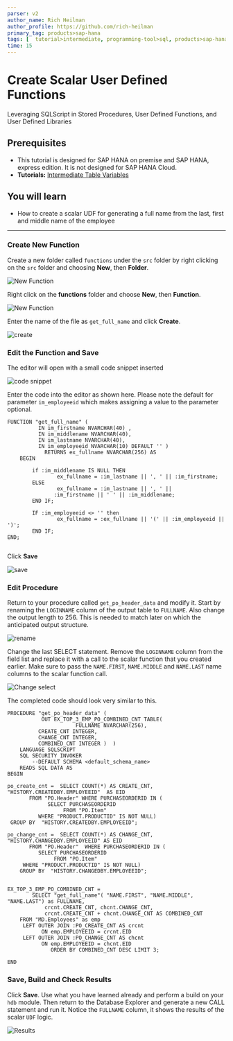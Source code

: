 ```yaml
---
parser: v2
author_name: Rich Heilman
author_profile: https://github.com/rich-heilman
primary_tag: products>sap-hana
tags: [  tutorial>intermediate, programming-tool>sql, products>sap-hana, products>sap-hana\,-express-edition, products>sap-hana-cloud  ]
time: 15
---
```


# Create Scalar User Defined Functions
<!-- description --> Leveraging SQLScript in Stored Procedures, User Defined Functions, and User Defined Libraries

## Prerequisites
- This tutorial is designed for SAP HANA on premise and SAP HANA, express edition. It is not designed for SAP HANA Cloud. 
- **Tutorials:**  [Intermediate Table Variables](xsa-sqlscript-table-var)

## You will learn  
- How to create a scalar UDF for generating a full name from the last, first and middle name of the employee

---


### Create New Function


Create a new folder called `functions` under the `src` folder by right clicking on the `src` folder and choosing **New**, then **Folder**.

![New Function](0.png)

Right click on the **functions** folder and choose **New**, then **Function**.

![New Function](1.png)

Enter the name of the file as `get_full_name` and click **Create**.

![create](2.png)


### Edit the Function and Save


The editor will open with a small code snippet inserted

![code snippet](3.png)

Enter the code into the editor as shown here.  Please note the default for parameter `im_employeeid` which makes assigning a value to the parameter optional.

```
FUNCTION "get_full_name" (
          IN im_firstname NVARCHAR(40) ,
          IN im_middlename NVARCHAR(40),
          IN im_lastname NVARCHAR(40),
          IN im_employeeid NVARCHAR(10) DEFAULT '' )
			RETURNS ex_fullname NVARCHAR(256) AS
	BEGIN

		if :im_middlename IS NULL THEN
 				ex_fullname = :im_lastname || ', ' || :im_firstname;
		ELSE
 				ex_fullname = :im_lastname || ', ' ||
               :im_firstname || ' ' || :im_middlename;
		END IF;

		IF :im_employeeid <> '' then
 				ex_fullname = :ex_fullname || '(' || :im_employeeid || ')';
		END IF;
END;

```

Click **Save**

![save](6.png)



### Edit Procedure


Return to your procedure called `get_po_header_data` and modify it. Start by renaming the `LOGINNAME` column of the output table to `FULLNAME`. Also change the output length to 256. This is needed to match later on which the anticipated output structure.

![rename](7.png)

Change the last SELECT statement.  Remove the `LOGINNAME` column from the field list and replace it with a call to the scalar function that you created earlier.  Make sure to pass the `NAME.FIRST`, `NAME.MIDDLE` and `NAME.LAST` name columns to the scalar function call.

![Change select](8.png)

The completed code should look very similar to this.
```
PROCEDURE "get_po_header_data" (
           OUT EX_TOP_3_EMP_PO_COMBINED_CNT TABLE(
                      FULLNAME NVARCHAR(256),
		  CREATE_CNT INTEGER,
		  CHANGE_CNT INTEGER,
		  COMBINED_CNT INTEGER )  )
 	LANGUAGE SQLSCRIPT
 	SQL SECURITY INVOKER
 		--DEFAULT SCHEMA <default_schema_name>
 	READS SQL DATA AS
BEGIN

po_create_cnt =  SELECT COUNT(*) AS CREATE_CNT, "HISTORY.CREATEDBY.EMPLOYEEID"  AS EID
       FROM "PO.Header" WHERE PURCHASEORDERID IN (
             SELECT PURCHASEORDERID
                  FROM "PO.Item"
          WHERE "PRODUCT.PRODUCTID" IS NOT NULL)
 GROUP BY  "HISTORY.CREATEDBY.EMPLOYEEID";

po_change_cnt =  SELECT COUNT(*) AS CHANGE_CNT, "HISTORY.CHANGEDBY.EMPLOYEEID" AS EID
       FROM "PO.Header"  WHERE PURCHASEORDERID IN (
          SELECT PURCHASEORDERID
               FROM "PO.Item"
     WHERE "PRODUCT.PRODUCTID" IS NOT NULL)
	GROUP BY  "HISTORY.CHANGEDBY.EMPLOYEEID";


EX_TOP_3_EMP_PO_COMBINED_CNT =
        SELECT "get_full_name"( "NAME.FIRST", "NAME.MIDDLE", "NAME.LAST") as FULLNAME,
            crcnt.CREATE_CNT, chcnt.CHANGE_CNT,
            crcnt.CREATE_CNT + chcnt.CHANGE_CNT AS COMBINED_CNT
 	FROM "MD.Employees" as emp
     LEFT OUTER JOIN :PO_CREATE_CNT AS crcnt
           ON emp.EMPLOYEEID = crcnt.EID
     LEFT OUTER JOIN :PO_CHANGE_CNT AS chcnt
           ON emp.EMPLOYEEID = chcnt.EID
              ORDER BY COMBINED_CNT DESC LIMIT 3;

END
```


### Save, Build and Check Results


Click **Save**. Use what you have learned already and perform a build on your `hdb` module. Then return to the Database Explorer and generate a new CALL statement and run it. Notice the `FULLNAME` column, it shows the results of the scalar `UDF` logic.

![Results](13.png)

